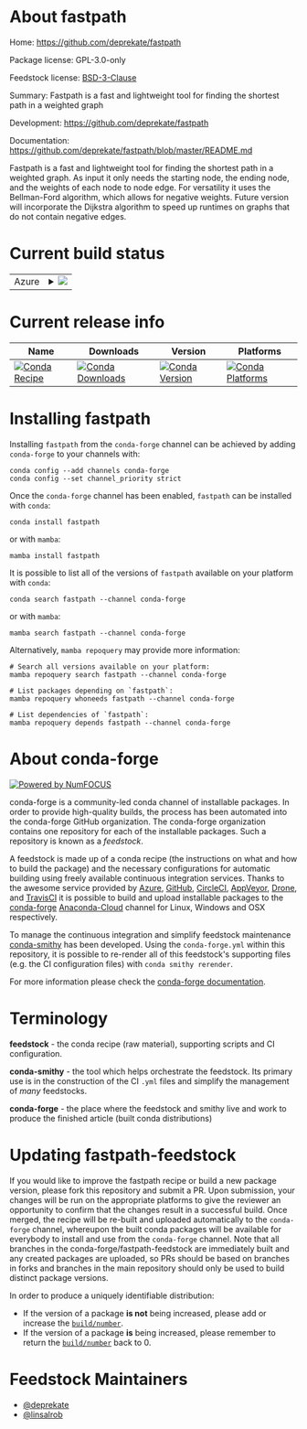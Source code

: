 About fastpath
==============

Home: https://github.com/deprekate/fastpath

Package license: GPL-3.0-only

Feedstock license: [BSD-3-Clause](https://github.com/conda-forge/fastpath-feedstock/blob/main/LICENSE.txt)

Summary: Fastpath is a fast and lightweight tool for finding the shortest path in a weighted graph

Development: https://github.com/deprekate/fastpath

Documentation: https://github.com/deprekate/fastpath/blob/master/README.md

Fastpath is a fast and lightweight tool for finding the shortest path in a weighted graph.
As input it only needs the starting node, the ending node, and the weights of each node
to node edge. For versatility it uses the Bellman-Ford algorithm, which allows for negative
weights. Future version will incorporate the Dijkstra algorithm to speed up runtimes on
graphs that do not contain negative edges.


Current build status
====================


<table>
    
  <tr>
    <td>Azure</td>
    <td>
      <details>
        <summary>
          <a href="https://dev.azure.com/conda-forge/feedstock-builds/_build/latest?definitionId=13498&branchName=main">
            <img src="https://dev.azure.com/conda-forge/feedstock-builds/_apis/build/status/fastpath-feedstock?branchName=main">
          </a>
        </summary>
        <table>
          <thead><tr><th>Variant</th><th>Status</th></tr></thead>
          <tbody><tr>
              <td>linux_64_python3.10.____cpython</td>
              <td>
                <a href="https://dev.azure.com/conda-forge/feedstock-builds/_build/latest?definitionId=13498&branchName=main">
                  <img src="https://dev.azure.com/conda-forge/feedstock-builds/_apis/build/status/fastpath-feedstock?branchName=main&jobName=linux&configuration=linux_64_python3.10.____cpython" alt="variant">
                </a>
              </td>
            </tr><tr>
              <td>linux_64_python3.7.____cpython</td>
              <td>
                <a href="https://dev.azure.com/conda-forge/feedstock-builds/_build/latest?definitionId=13498&branchName=main">
                  <img src="https://dev.azure.com/conda-forge/feedstock-builds/_apis/build/status/fastpath-feedstock?branchName=main&jobName=linux&configuration=linux_64_python3.7.____cpython" alt="variant">
                </a>
              </td>
            </tr><tr>
              <td>linux_64_python3.8.____73_pypy</td>
              <td>
                <a href="https://dev.azure.com/conda-forge/feedstock-builds/_build/latest?definitionId=13498&branchName=main">
                  <img src="https://dev.azure.com/conda-forge/feedstock-builds/_apis/build/status/fastpath-feedstock?branchName=main&jobName=linux&configuration=linux_64_python3.8.____73_pypy" alt="variant">
                </a>
              </td>
            </tr><tr>
              <td>linux_64_python3.8.____cpython</td>
              <td>
                <a href="https://dev.azure.com/conda-forge/feedstock-builds/_build/latest?definitionId=13498&branchName=main">
                  <img src="https://dev.azure.com/conda-forge/feedstock-builds/_apis/build/status/fastpath-feedstock?branchName=main&jobName=linux&configuration=linux_64_python3.8.____cpython" alt="variant">
                </a>
              </td>
            </tr><tr>
              <td>linux_64_python3.9.____73_pypy</td>
              <td>
                <a href="https://dev.azure.com/conda-forge/feedstock-builds/_build/latest?definitionId=13498&branchName=main">
                  <img src="https://dev.azure.com/conda-forge/feedstock-builds/_apis/build/status/fastpath-feedstock?branchName=main&jobName=linux&configuration=linux_64_python3.9.____73_pypy" alt="variant">
                </a>
              </td>
            </tr><tr>
              <td>linux_64_python3.9.____cpython</td>
              <td>
                <a href="https://dev.azure.com/conda-forge/feedstock-builds/_build/latest?definitionId=13498&branchName=main">
                  <img src="https://dev.azure.com/conda-forge/feedstock-builds/_apis/build/status/fastpath-feedstock?branchName=main&jobName=linux&configuration=linux_64_python3.9.____cpython" alt="variant">
                </a>
              </td>
            </tr><tr>
              <td>osx_64_python3.10.____cpython</td>
              <td>
                <a href="https://dev.azure.com/conda-forge/feedstock-builds/_build/latest?definitionId=13498&branchName=main">
                  <img src="https://dev.azure.com/conda-forge/feedstock-builds/_apis/build/status/fastpath-feedstock?branchName=main&jobName=osx&configuration=osx_64_python3.10.____cpython" alt="variant">
                </a>
              </td>
            </tr><tr>
              <td>osx_64_python3.7.____cpython</td>
              <td>
                <a href="https://dev.azure.com/conda-forge/feedstock-builds/_build/latest?definitionId=13498&branchName=main">
                  <img src="https://dev.azure.com/conda-forge/feedstock-builds/_apis/build/status/fastpath-feedstock?branchName=main&jobName=osx&configuration=osx_64_python3.7.____cpython" alt="variant">
                </a>
              </td>
            </tr><tr>
              <td>osx_64_python3.8.____73_pypy</td>
              <td>
                <a href="https://dev.azure.com/conda-forge/feedstock-builds/_build/latest?definitionId=13498&branchName=main">
                  <img src="https://dev.azure.com/conda-forge/feedstock-builds/_apis/build/status/fastpath-feedstock?branchName=main&jobName=osx&configuration=osx_64_python3.8.____73_pypy" alt="variant">
                </a>
              </td>
            </tr><tr>
              <td>osx_64_python3.8.____cpython</td>
              <td>
                <a href="https://dev.azure.com/conda-forge/feedstock-builds/_build/latest?definitionId=13498&branchName=main">
                  <img src="https://dev.azure.com/conda-forge/feedstock-builds/_apis/build/status/fastpath-feedstock?branchName=main&jobName=osx&configuration=osx_64_python3.8.____cpython" alt="variant">
                </a>
              </td>
            </tr><tr>
              <td>osx_64_python3.9.____73_pypy</td>
              <td>
                <a href="https://dev.azure.com/conda-forge/feedstock-builds/_build/latest?definitionId=13498&branchName=main">
                  <img src="https://dev.azure.com/conda-forge/feedstock-builds/_apis/build/status/fastpath-feedstock?branchName=main&jobName=osx&configuration=osx_64_python3.9.____73_pypy" alt="variant">
                </a>
              </td>
            </tr><tr>
              <td>osx_64_python3.9.____cpython</td>
              <td>
                <a href="https://dev.azure.com/conda-forge/feedstock-builds/_build/latest?definitionId=13498&branchName=main">
                  <img src="https://dev.azure.com/conda-forge/feedstock-builds/_apis/build/status/fastpath-feedstock?branchName=main&jobName=osx&configuration=osx_64_python3.9.____cpython" alt="variant">
                </a>
              </td>
            </tr>
          </tbody>
        </table>
      </details>
    </td>
  </tr>
</table>

Current release info
====================

| Name | Downloads | Version | Platforms |
| --- | --- | --- | --- |
| [![Conda Recipe](https://img.shields.io/badge/recipe-fastpath-green.svg)](https://anaconda.org/conda-forge/fastpath) | [![Conda Downloads](https://img.shields.io/conda/dn/conda-forge/fastpath.svg)](https://anaconda.org/conda-forge/fastpath) | [![Conda Version](https://img.shields.io/conda/vn/conda-forge/fastpath.svg)](https://anaconda.org/conda-forge/fastpath) | [![Conda Platforms](https://img.shields.io/conda/pn/conda-forge/fastpath.svg)](https://anaconda.org/conda-forge/fastpath) |

Installing fastpath
===================

Installing `fastpath` from the `conda-forge` channel can be achieved by adding `conda-forge` to your channels with:

```
conda config --add channels conda-forge
conda config --set channel_priority strict
```

Once the `conda-forge` channel has been enabled, `fastpath` can be installed with `conda`:

```
conda install fastpath
```

or with `mamba`:

```
mamba install fastpath
```

It is possible to list all of the versions of `fastpath` available on your platform with `conda`:

```
conda search fastpath --channel conda-forge
```

or with `mamba`:

```
mamba search fastpath --channel conda-forge
```

Alternatively, `mamba repoquery` may provide more information:

```
# Search all versions available on your platform:
mamba repoquery search fastpath --channel conda-forge

# List packages depending on `fastpath`:
mamba repoquery whoneeds fastpath --channel conda-forge

# List dependencies of `fastpath`:
mamba repoquery depends fastpath --channel conda-forge
```


About conda-forge
=================

[![Powered by
NumFOCUS](https://img.shields.io/badge/powered%20by-NumFOCUS-orange.svg?style=flat&colorA=E1523D&colorB=007D8A)](https://numfocus.org)

conda-forge is a community-led conda channel of installable packages.
In order to provide high-quality builds, the process has been automated into the
conda-forge GitHub organization. The conda-forge organization contains one repository
for each of the installable packages. Such a repository is known as a *feedstock*.

A feedstock is made up of a conda recipe (the instructions on what and how to build
the package) and the necessary configurations for automatic building using freely
available continuous integration services. Thanks to the awesome service provided by
[Azure](https://azure.microsoft.com/en-us/services/devops/), [GitHub](https://github.com/),
[CircleCI](https://circleci.com/), [AppVeyor](https://www.appveyor.com/),
[Drone](https://cloud.drone.io/welcome), and [TravisCI](https://travis-ci.com/)
it is possible to build and upload installable packages to the
[conda-forge](https://anaconda.org/conda-forge) [Anaconda-Cloud](https://anaconda.org/)
channel for Linux, Windows and OSX respectively.

To manage the continuous integration and simplify feedstock maintenance
[conda-smithy](https://github.com/conda-forge/conda-smithy) has been developed.
Using the ``conda-forge.yml`` within this repository, it is possible to re-render all of
this feedstock's supporting files (e.g. the CI configuration files) with ``conda smithy rerender``.

For more information please check the [conda-forge documentation](https://conda-forge.org/docs/).

Terminology
===========

**feedstock** - the conda recipe (raw material), supporting scripts and CI configuration.

**conda-smithy** - the tool which helps orchestrate the feedstock.
                   Its primary use is in the construction of the CI ``.yml`` files
                   and simplify the management of *many* feedstocks.

**conda-forge** - the place where the feedstock and smithy live and work to
                  produce the finished article (built conda distributions)


Updating fastpath-feedstock
===========================

If you would like to improve the fastpath recipe or build a new
package version, please fork this repository and submit a PR. Upon submission,
your changes will be run on the appropriate platforms to give the reviewer an
opportunity to confirm that the changes result in a successful build. Once
merged, the recipe will be re-built and uploaded automatically to the
`conda-forge` channel, whereupon the built conda packages will be available for
everybody to install and use from the `conda-forge` channel.
Note that all branches in the conda-forge/fastpath-feedstock are
immediately built and any created packages are uploaded, so PRs should be based
on branches in forks and branches in the main repository should only be used to
build distinct package versions.

In order to produce a uniquely identifiable distribution:
 * If the version of a package **is not** being increased, please add or increase
   the [``build/number``](https://docs.conda.io/projects/conda-build/en/latest/resources/define-metadata.html#build-number-and-string).
 * If the version of a package **is** being increased, please remember to return
   the [``build/number``](https://docs.conda.io/projects/conda-build/en/latest/resources/define-metadata.html#build-number-and-string)
   back to 0.

Feedstock Maintainers
=====================

* [@deprekate](https://github.com/deprekate/)
* [@linsalrob](https://github.com/linsalrob/)

